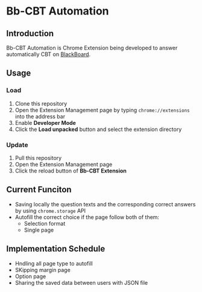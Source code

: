 # Bb-CBT Automation

## Introduction
Bb-CBT Automation is Chrome Extension being developed to answer automatically CBT on [BlackBoard](https://bb.kosen-ac.jp/).

## Usage
### Load
1. Clone this repository
1. Open the Extension Management page by typing `chrome://extensions` into the address bar
1. Enable **Developer Mode**
1. Click the **Load unpacked** button and select the extension directory

### Update
1. Pull this repository
1. Open the Extension Management page
1. Click the reload button of **Bb-CBT Extension**

## Current Funciton
- Saving locally the question texts and the corresponding correct answers by using `chrome.storage` API
- Autofill the correct choice if the page follow both of them:
  - Selection format
  - Single page

## Implementation Schedule
- Hndling all page type to autofill
- SKipping margin page
- Option page
- Sharing the saved data between users with JSON file
